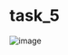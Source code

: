 # task_5
![image](https://user-images.githubusercontent.com/82173878/174292371-90cb446f-0cf1-4a7b-99c1-a8387c113c0e.png)

